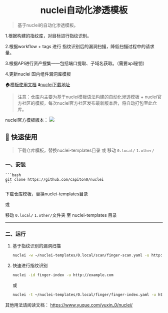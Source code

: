 

<h1 align="center">nuclei自动化渗透模板</h1>

> 基于nuclei的自动化渗透模板。

1.根据构建的指纹库，对目标进行指纹识别。

2.根据workflow + tags 进行 指纹识别后的漏洞扫描，降低扫描过程中的请求量。

3.根据API进行资产搜集——包括端口提取、子域名获取。（需要api秘钥）

4.更新nuclei 国内组件漏洞库模板


🏠[模板使用文档](https://www.yuque.com/yuxin_0/nuclei/)  ⬇️[nuclei下载地址](https://github.com/projectdiscovery/nuclei/releases)


> 注意：仓库内主要为基于nuclei模板语法构建的自动化渗透模板 + nuclei官方社区的模板，每次nuclei官方社区发布最新版本后，将自动打包至此仓库。

nuclei官方模板版本：
<a href="https://github.com/projectdiscovery/nuclei-templates/releases"><img src="https://img.shields.io/github/release/projectdiscovery/nuclei-templates"></a>
## 🚀 快速使用
> 下载仓库模板，替换nuclei-templates目录 或 移动 `0.local/` `1.other/`
### 一、安装

    ```bash
    git clone https://github.com/capiton0/nuclei
    ```

下载仓库模板，替换nuclei-templates目录

或

移动 `0.local/` `1.other/`文件夹 至 nuclei-templates 目录

---
### 二、运行
1. 基于指纹识别的漏洞扫描
    
    ```bash
    nuclei -w ~/nuclei-templates/0.local/scan/finger-scan.yaml -u http://example.com 
    ```

2. 快速进行指纹识别
    
    ```bash
    nuclei -id finger-index -u http://example.com 
    ```
    或
    ```bash
    nuclei -t ~/nuclei-templates/0.local/finger/finger-index.yaml -u http://example.com 
    ```

其他用法请阅读文档： https://www.yuque.com/yuxin_0/nuclei/

